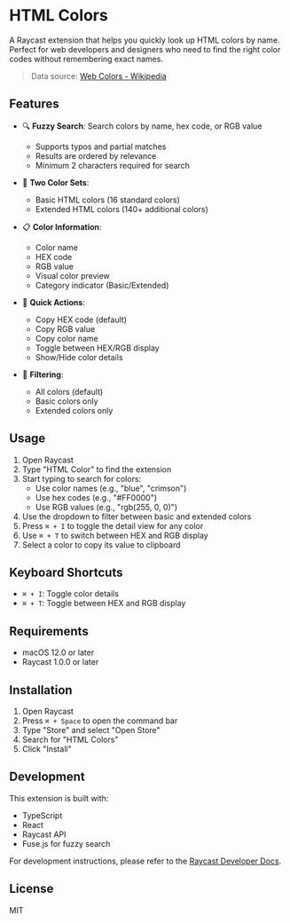 # HTML Colors

A Raycast extension that helps you quickly look up HTML colors by name. Perfect for web developers and designers who need to find the right color codes without remembering exact names.

> Data source: [Web Colors - Wikipedia](https://en.wikipedia.org/wiki/Web_colors#HTML_color_names)

## Features

- 🔍 **Fuzzy Search**: Search colors by name, hex code, or RGB value
  - Supports typos and partial matches
  - Results are ordered by relevance
  - Minimum 2 characters required for search

- 🎨 **Two Color Sets**:
  - Basic HTML colors (16 standard colors)
  - Extended HTML colors (140+ additional colors)

- 📋 **Color Information**:
  - Color name
  - HEX code
  - RGB value
  - Visual color preview
  - Category indicator (Basic/Extended)

- 🎯 **Quick Actions**:
  - Copy HEX code (default)
  - Copy RGB value
  - Copy color name
  - Toggle between HEX/RGB display
  - Show/Hide color details

- 🔄 **Filtering**:
  - All colors (default)
  - Basic colors only
  - Extended colors only

## Usage

1. Open Raycast
2. Type "HTML Color" to find the extension
3. Start typing to search for colors:
   - Use color names (e.g., "blue", "crimson")
   - Use hex codes (e.g., "#FF0000")
   - Use RGB values (e.g., "rgb(255, 0, 0)")
4. Use the dropdown to filter between basic and extended colors
5. Press `⌘ + I` to toggle the detail view for any color
6. Use `⌘ + T` to switch between HEX and RGB display
7. Select a color to copy its value to clipboard

## Keyboard Shortcuts

- `⌘ + I`: Toggle color details
- `⌘ + T`: Toggle between HEX and RGB display

## Requirements

- macOS 12.0 or later
- Raycast 1.0.0 or later

## Installation

1. Open Raycast
2. Press `⌘ + Space` to open the command bar
3. Type "Store" and select "Open Store"
4. Search for "HTML Colors"
5. Click "Install"

## Development

This extension is built with:
- TypeScript
- React
- Raycast API
- Fuse.js for fuzzy search

For development instructions, please refer to the [Raycast Developer Docs](https://developers.raycast.com).

## License

MIT